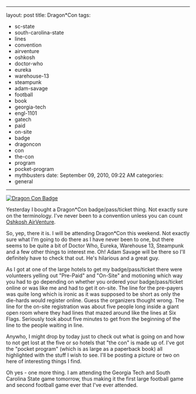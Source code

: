 
--- 
layout: post
title: Dragon*Con
tags: 
- sc-state
- south-carolina-state
- lines
- convention
- airventure
- oshkosh
- doctor-who
- eureka
- warehouse-13
- steampunk
- adam-savage
- football
- book
- georgia-tech
- engl-1101
- gatech
- paid
- on-site
- badge
- dragoncon
- con
- the-con
- program
- pocket-program
- mythbusters
date: September 09, 2010, 09:22 AM
categories: 
- general
---
[![](http://www.tanner-smith.com/wp-content/uploads/2010/09/dragonCon.jpg "Dragon Con Badge")](http://www.tanner-smith.com/wp-content/uploads/2010/09/dragonCon.jpg)

Yesterday I bought a Dragon\*Con badge/pass/ticket thing. Not exactly sure on the terminology. I've never been to a convention unless you can count [Oshkosh AirVenture](http://www.airventure.org/).

So, yep, there it is. I will be attending Dragon\*Con this weekend. Not exactly sure what I'm going to do there as I have never been to one, but there seems to be quite a bit of Doctor Who, Eureka, Warehouse 13, Steampunk and a few other things to interest me. Oh! Adam Savage will be there so I'll definitely have to check that out. He's hilarious and a great guy.

As I got at one of the large hotels to get my badge/pass/ticket there were volunteers yelling out "Pre-Paid" and "On-Site" and motioning which way you had to go depending on whether you ordered your badge/pass/ticket online or was like me and had to get it on-site. The line for the pre-payers was quite long which is ironic as it was supposed to be short as only the die-hards would register online. Guess the organizers thought wrong. The line for the on-site registration was about five people long inside a giant open room where they had lines that mazed around like the lines at Six Flags. Seriously took about five minutes to get from the beginning of the line to the people waiting in line.

Anywho, I might drop by today just to check out what is going on and how to not get lost at the five or so hotels that "the con" is made up of. I've got the "pocket program" (which is as large as a paperback book) all highlighted with the stuff I wish to see. I'll be posting a picture or two on here of interesting things I find.

Oh yes - one more thing. I am attending the Georgia Tech and South Carolina State game tomorrow, thus making it the first large football game and second football game ever that I've ever attended.
